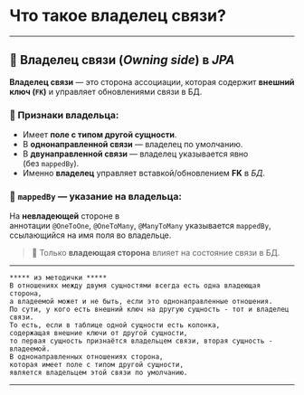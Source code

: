 # Что такое владелец связи?

---
## 🔗 Владелец связи (_Owning side_) в _JPA_
**Владелец связи** — это сторона ассоциации, которая содержит **внешний ключ (`FK`)** и управляет обновлениями связи в БД.

### 📌 Признаки владельца:
- Имеет **поле с типом другой сущности**.
- В **однонаправленной связи** — владелец по умолчанию.
- В **двунаправленной связи** — владелец указывается явно (без `mappedBy`).
- Именно **владелец** управляет вставкой/обновлением **FK** в _БД_.

### 🔄 `mappedBy` — указание на владельца:
На **невладеющей** стороне в аннотации `@OneToOne`, `@OneToMany`, `@ManyToMany` указывается `mappedBy`, ссылающийся на имя поля во владельце.

> 📌 Только **владеющая сторона** влияет на состояние связи в БД.

---

```
***** из методички *****
В отношениях между двумя сущностями всегда есть одна владеющая сторона, 
а владеемой может и не быть, если это однонаправленные отношения.
По сути, у кого есть внешний ключ на другую сущность - тот и владелец связи. 
То есть, если в таблице одной сущности есть колонка, 
содержащая внешние ключи от другой сущности, 
то первая сущность признаётся владельцем связи, вторая сущность - владеемой.
В однонаправленных отношениях сторона, 
которая имеет поле с типом другой сущности, 
является владельцем этой связи по умолчанию.
```

---
